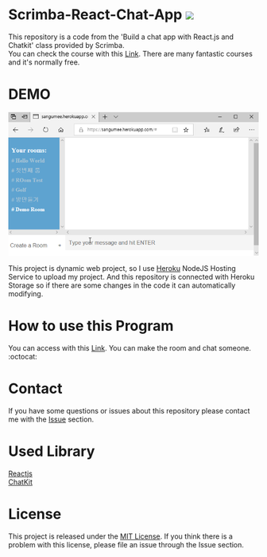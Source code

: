# Scrimba-React-Chat-App ![](https://img.shields.io/badge/Code%20Statue-Close-red.svg)
 This repository is a code from the 'Build a chat app with React.js and Chatkit' class provided by Scrimba.  
 You can check the course with this [Link](https://scrimba.com/). There are many fantastic courses and it's normally free.
  
 # DEMO
<img src="./public/demo.gif"/>

This project is dynamic web project, so I use [Heroku](https://dashboard.heroku.com/) NodeJS Hosting Service to upload my project. And this repository is connected with Heroku Storage so if there are some changes in the code it can automatically modifying.

# How to use this Program

You can access with this [Link](https://sangumee.herokuapp.com/). You can make the room and chat someone. :octocat:

# Contact
If you have some questions or issues about this repository please contact me with the [Issue](https://github.com/sangumee/React-Chat-App/issues) section.

# Used Library

[Reactjs](https://reactjs.org/)  
[ChatKit](https://pusher.com/chatkit)

# License
This project is released under the [MIT License](https://choosealicense.com/licenses/mit/). If you think there is a problem with this license, please file an issue through the Issue section.
